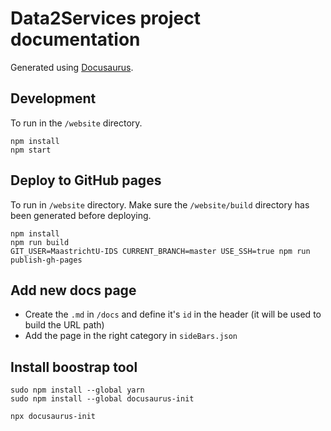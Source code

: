# Data2Services project documentation

Generated using [Docusaurus](https://docusaurus.io/).

## Development

To run in the `/website` directory.

```shell
npm install
npm start
```

## Deploy to GitHub pages

To run in `/website` directory. Make sure the `/website/build` directory has been generated before deploying.

```shell
npm install
npm run build
GIT_USER=MaastrichtU-IDS CURRENT_BRANCH=master USE_SSH=true npm run publish-gh-pages
```

## Add new docs page

* Create the `.md` in `/docs` and define it's `id` in the header (it will be used to build the URL path)
* Add the page in the right category in `sideBars.json`

## Install boostrap tool

```shell
sudo npm install --global yarn
sudo npm install --global docusaurus-init

npx docusaurus-init
```

